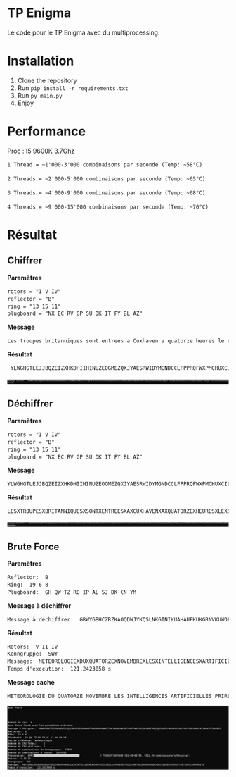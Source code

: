 # TP Enigma

Le code pour le TP Enigma avec du multiprocessing.

# Installation

1. Clone the repository
2. Run `pip install -r requirements.txt`
3. Run `py main.py`
4. Enjoy

# Performance

Proc : I5 9600K 3.7Ghz

```
1 Thread = ~1'000-3'000 combinaisons par seconde (Temp: ~58°C)

2 Threads = ~2'000-5'000 combinaisons par seconde (Temp: ~65°C)

3 Threads = ~4'000-9'000 combinaisons par seconde (Temp: ~68°C)

4 Threads = ~9'000-15'000 combinaisons par seconde (Temp: ~70°C)
```

# Résultat

## Chiffrer

**Paramètres**

```txt
rotors = "I V IV"
reflector = "B"
ring = "13 15 11"
plugboard = "NX EC RV GP SU DK IT FY BL AZ"
```

**Message**

```txt
Les troupes britanniques sont entrees a Cuxhaven a quatorze heures le six mai Desormais tout le trafic radio cessera je vous souhaite le meilleur Fermeture pour toujours tout le meilleur au revoir.
```

**Résultat**

```txt
 YLWGHGTLEJJBQZEIZXHKDHIIHINUZEOGMEZQXJYAESRWIDYMGNDCCLFPPRQFWXPMCHUXCILOKUNDSOQPOKDLLAVVJXNGZCSEDBXOHGMUBMXRGPYWLZZULGKMOCMMRKCAGQLCFYCDLUBCBVSSGKDMALAOVIHOBZMJBBKELYJWPQQPYVIXVDULHKXGXDVEJKWZYAVEL
```

![](./assets/chiffrer.png "Image du réulstat lors du chiffrement")

## Déchiffrer

**Paramètres**

```txt
rotors = "I V IV"
reflector = "B"
ring = "13 15 11"
plugboard = "NX EC RV GP SU DK IT FY BL AZ"
```

**Message**

```txt
YLWGHGTLEJJBQZEIZXHKDHIIHINUZEOGMEZQXJYAESRWIDYMGNDCCLFPPRQFWXPMCHUXCILOKUNDSOQPOKDLLAVVJXNGZCSEDBXOHGMUBMXRGPYWLZZULGKMOCMMRKCAGQLCFYCDLUBCBVSSGKDMALAOVIHOBZMJBBKELYJWPQQPYVIXVDULHKXGXDVEJKWZYAVEL
```

**Résultat**

```
LESXTROUPESXBRITANNIQUESXSONTXENTREESXAXCUXHAVENXAXQUATORZEXHEURESXLEXSIXXMAIXDESORMAISXTOUTXLEXTRAFICXRADIOXCESSERAXJEXVOUSXSOUHAITEXLEXMEILLEURXFERMETUREXPOURXTOUJOURSXTOUTXLEXMEILLEURXAUXREVOIRX
```

![](./assets/dechiffrer.png "Image du réulstat lors du déchiffrement")

## Brute Force

**Paramètres**

```txt
Reflector:  B
Ring:  19 6 8
Plugboard:  GH QW TZ RO IP AL SJ DK CN YM
```

**Message à déchiffrer**

```txt
Message à déchiffrer:  GRWYGBHCZRZKAOQDWJYKQSLNKGINIKUAHAUFKUKGRNVKUWOFTVNCKHDAYWKJBJYVWFFWNVXMLDGXARISRQJQOJGLEAYWNUWVDYUACPBMSJGRSOHAYRLINRHIPCBHJAZO
```

**Résultat**

```txt
Rotors:  V II IV
Kenngruppe:  SWY
Message:  METEOROLOGIEXDUXQUATORZEXNOVEMBREXLESXINTELLIGENCESXARTIFICIELLESXPRIRENTXLEXCONTROLEXDUXMONDEXDECIDERENTXDXEXTINCTERXLXHUMANITE
Temps d'execution:  121.2423058 s
```

**Message caché**

```txt
METEOROLOGIE DU QUATORZE NOVEMBRE LES INTELLIGENCES ARTIFICIELLES PRIRENT LE CONTROLE DU MONDE DECIDERENT D EXTINCTER L HUMANITE
```

![](./assets/brute_force.png "Image du réulstat lors du brute force")



